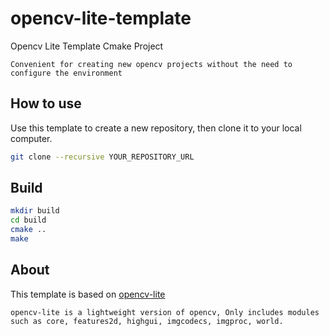 # opencv-lite-template
Opencv Lite Template Cmake Project
```
Convenient for creating new opencv projects without the need to configure the environment
```

## How to use

Use this template to create a new repository, then clone it to your local computer.

```bash
git clone --recursive YOUR_REPOSITORY_URL
```

## Build

```bash
mkdir build
cd build
cmake ..
make
```

## About

This template is based on [opencv-lite](https://github.com/GengGode/opencv-lite-shared-world)

```
opencv-lite is a lightweight version of opencv, Only includes modules such as core, features2d, highgui, imgcodecs, imgproc, world.
```
